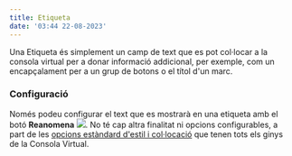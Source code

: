 ```yaml
---
title: Etiqueta
date: '03:44 22-08-2023'
---
```


Una Etiqueta és simplement un camp de text que es pot col·locar a la consola virtual per a donar informació addicional, per exemple, com un encapçalament per a un grup de botons o el títol d'un marc.

### Configuració

Només podeu configurar el text que es mostrarà en una etiqueta amb el botó **Reanomena** ![](/basics/editclear.png). No té cap altra finalitat ni opcions configurables, a part de les [opcions estàndard d'estil i col·locació](../styling-and-placement) que tenen tots els ginys de la Consola Virtual.
